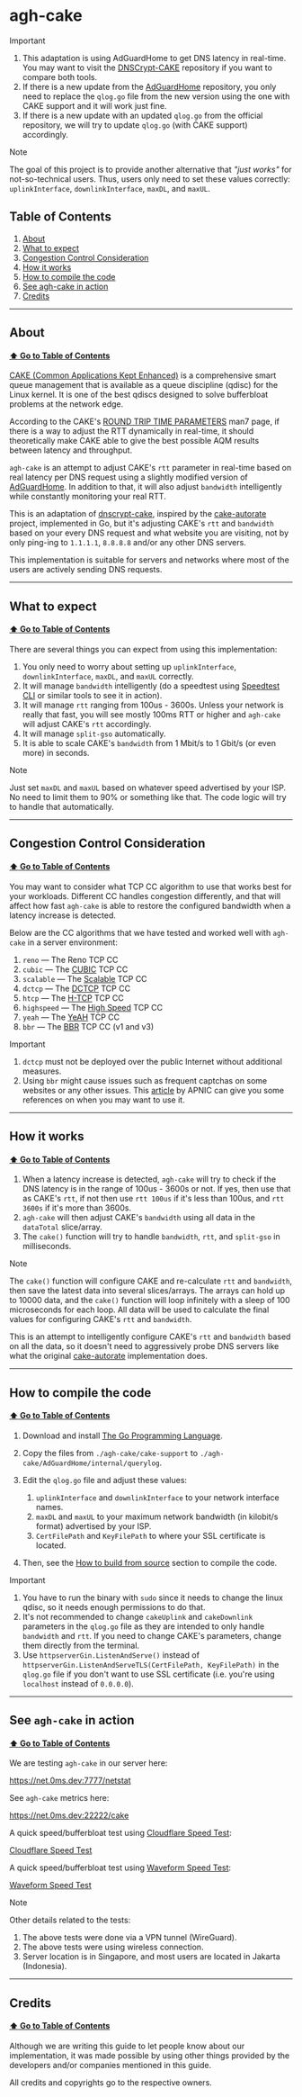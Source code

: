 # agh-cake

> [!IMPORTANT]
>
> 1. This adaptation is using AdGuardHome to get DNS latency in real-time. You may want to visit the [DNSCrypt-CAKE](https://github.com/galpt/dnscrypt-cake) repository if you want to compare both tools.
> 2. If there is a new update from the [AdGuardHome](https://github.com/AdguardTeam/AdGuardHome) repository, you only need to replace the `qlog.go` file from the new version using the one with CAKE support and it will work just fine.
> 3. If there is a new update with an updated `qlog.go` from the official repository, we will try to update `qlog.go` (with CAKE support) accordingly.

> [!NOTE]
>
> The goal of this project is to provide another alternative that *"just works"* for not-so-technical users. Thus, users only need to set these values correctly: `uplinkInterface`, `downlinkInterface`, `maxDL`, and `maxUL`.

## Table of Contents

1. [About](https://github.com/galpt/agh-cake?tab=readme-ov-file#about)
2. [What to expect](https://github.com/galpt/agh-cake?tab=readme-ov-file#what-to-expect)
3. [Congestion Control Consideration](https://github.com/galpt/agh-cake?tab=readme-ov-file#congestion-control-consideration)
4. [How it works](https://github.com/galpt/agh-cake?tab=readme-ov-file#how-it-works)
5. [How to compile the code](https://github.com/galpt/agh-cake?tab=readme-ov-file#how-to-compile-the-code)
6. [See agh-cake in action](https://github.com/galpt/agh-cake?tab=readme-ov-file#see-agh-cake-in-action)
7. [Credits](https://github.com/galpt/agh-cake?tab=readme-ov-file#credits)

* * *

## About
#### [:arrow_up: Go to Table of Contents](https://github.com/galpt/agh-cake?tab=readme-ov-file#table-of-contents)

[CAKE (Common Applications Kept Enhanced)](https://www.bufferbloat.net/projects/codel/wiki/CakeTechnical/) is a comprehensive smart queue management that is available as a queue discipline (qdisc) for the Linux kernel. It is one of the best qdiscs designed to solve bufferbloat problems at the network edge.

According to the CAKE's [ROUND TRIP TIME PARAMETERS](https://man7.org/linux/man-pages/man8/tc-cake.8.html#ROUND_TRIP_TIME_PARAMETERS) man7 page, if there is a way to adjust the RTT dynamically in real-time, it should theoretically make CAKE able to give the best possible AQM results between latency and throughput.

`agh-cake` is an attempt to adjust CAKE's `rtt` parameter in real-time based on real latency per DNS request using a slightly modified version of [AdGuardHome](https://github.com/AdguardTeam/AdGuardHome). In addition to that, it will also adjust `bandwidth` intelligently while constantly monitoring your real RTT.

This is an adaptation of [dnscrypt-cake](https://github.com/galpt/dnscrypt-cake), inspired by the [cake-autorate](https://github.com/lynxthecat/cake-autorate) project, implemented in Go, but it's adjusting CAKE's `rtt` and `bandwidth` based on your every DNS request and what website you are visiting, not by only ping-ing to `1.1.1.1`, `8.8.8.8` and/or any other DNS servers.

This implementation is suitable for servers and networks where most of the users are actively sending DNS requests.

* * *

## What to expect
#### [:arrow_up: Go to Table of Contents](https://github.com/galpt/agh-cake?tab=readme-ov-file#table-of-contents)

There are several things you can expect from using this implementation:
1. You only need to worry about setting up `uplinkInterface`, `downlinkInterface`, `maxDL`, and `maxUL` correctly.
2. It will manage `bandwidth` intelligently (do a speedtest using [Speedtest CLI](https://www.speedtest.net/apps/cli) or similar tools to see it in action).
3. It will manage `rtt` ranging from 100us - 3600s. Unless your network is really that fast, you will see mostly 100ms RTT or higher and `agh-cake` will adjust CAKE's `rtt` accordingly.
4. It will manage `split-gso` automatically.
5. It is able to scale CAKE's `bandwidth` from 1 Mbit/s to 1 Gbit/s (or even more) in seconds.

> [!NOTE]
>
> Just set `maxDL` and `maxUL` based on whatever speed advertised by your ISP. No need to limit them to 90% or something like that. The code logic will try to handle that automatically.

* * *

## Congestion Control Consideration
#### [:arrow_up: Go to Table of Contents](https://github.com/galpt/agh-cake?tab=readme-ov-file#table-of-contents)

You may want to consider what TCP CC algorithm to use that works best for your workloads.
Different CC handles congestion differently, and that will affect how fast `agh-cake` is able to restore the configured bandwidth when a latency increase is detected.

Below are the CC algorithms that we have tested and worked well with `agh-cake` in a server environment:
1. `reno` — The Reno TCP CC
2. `cubic` — The [CUBIC](https://en.wikipedia.org/wiki/CUBIC_TCP) TCP CC
3. `scalable` — The [Scalable](https://en.wikipedia.org/wiki/Scalable_TCP) TCP CC
4. `dctcp` — The [DCTCP](https://datatracker.ietf.org/doc/html/rfc8257) TCP CC
5. `htcp` — The [H-TCP](https://en.wikipedia.org/wiki/H-TCP) TCP CC
6. `highspeed` — The [High Speed](https://en.wikipedia.org/wiki/HSTCP) TCP CC
7. `yeah` — The [YeAH](https://www.gdt.id.au/~gdt/presentations/2010-07-06-questnet-tcp/reference-materials/papers/baiocchi+castellani+vacirca-yeah-tcp-yet-another-highspeed-tcp.pdf) TCP CC
8. `bbr` — The [BBR](https://github.com/google/bbr) TCP CC (v1 and v3)

> [!IMPORTANT]
>
> 1. `dctcp` must not be deployed over the public Internet without additional measures.
> 2. Using `bbr` might cause issues such as frequent captchas on some websites or any other issues. This [article](https://blog.apnic.net/2020/01/10/when-to-use-and-not-use-bbr/) by APNIC can give you some references on when you may want to use it.

* * *

## How it works
#### [:arrow_up: Go to Table of Contents](https://github.com/galpt/agh-cake?tab=readme-ov-file#table-of-contents)

1. When a latency increase is detected, `agh-cake` will try to check if the DNS latency is in the range of 100us - 3600s or not.
If yes, then use that as CAKE's `rtt`, if not then use `rtt 100us` if it's less than 100us, and `rtt 3600s` if it's more than 3600s.
2. `agh-cake` will then adjust CAKE's `bandwidth` using all data in the `dataTotal` slice/array.
3. The `cake()` function will try to handle `bandwidth`, `rtt`, and `split-gso` in milliseconds.

> [!NOTE]
>
> The `cake()` function will configure CAKE and re-calculate `rtt` and `bandwidth`, then save the latest data into several slices/arrays. The arrays can hold up to 10000 data, and the `cake()` function will loop infinitely with a sleep of 100 microseconds for each loop. All data will be used to calculate the final values for configuring CAKE's `rtt` and `bandwidth`.
>
> This is an attempt to intelligently configure CAKE's `rtt` and `bandwidth` based on all the data, so it doesn't need to aggressively probe DNS servers like what the original [cake-autorate](https://github.com/lynxthecat/cake-autorate) implementation does.

* * *

## How to compile the code
#### [:arrow_up: Go to Table of Contents](https://github.com/galpt/agh-cake?tab=readme-ov-file#table-of-contents)

1. Download and install [The Go Programming Language](https://go.dev/).
2. Copy the files from `./agh-cake/cake-support` to `./agh-cake/AdGuardHome/internal/querylog`.
3. Edit the `qlog.go` file and adjust these values:
   1. `uplinkInterface` and `downlinkInterface` to your network interface names.
   2. `maxDL` and `maxUL` to your maximum network bandwidth (in kilobit/s format) advertised by your ISP.
   3. `CertFilePath` and `KeyFilePath` to where your SSL certificate is located.


4. Then, see the [How to build from source](https://github.com/AdguardTeam/AdGuardHome?tab=readme-ov-file#how-to-build) section to compile the code.

> [!IMPORTANT]
> 1. You have to run the binary with `sudo` since it needs to change the linux qdisc, so it needs enough permissions to do that.
> 2. It's not recommended to change `cakeUplink` and `cakeDownlink` parameters in the `qlog.go` file as they are intended to only handle `bandwidth` and `rtt`. If you need to change CAKE's parameters, change them directly from the terminal.
> 3. Use `httpserverGin.ListenAndServe()` instead of `httpserverGin.ListenAndServeTLS(CertFilePath, KeyFilePath)` in the `qlog.go` file if you don't want to use SSL certificate (i.e. you're using `localhost` instead of `0.0.0.0`).

* * *

## See `agh-cake` in action
#### [:arrow_up: Go to Table of Contents](https://github.com/galpt/agh-cake?tab=readme-ov-file#table-of-contents)

We are testing `agh-cake` in our server here:

https://net.0ms.dev:7777/netstat

See `agh-cake` metrics here:

https://net.0ms.dev:22222/cake

A quick speed/bufferbloat test using [Cloudflare Speed Test](https://speed.cloudflare.com/):

[Cloudflare Speed Test](https://cdn1.0ms.dev/1/cf.mp4)

A quick speed/bufferbloat test using [Waveform Speed Test](https://www.waveform.com/tools/bufferbloat):

[Waveform Speed Test](https://cdn1.0ms.dev/1/wvform.mp4)

> [!NOTE]
>
> Other details related to the tests:
>
> 1. The above tests were done via a VPN tunnel (WireGuard).
> 2. The above tests were using wireless connection.
> 3. Server location is in Singapore, and most users are located in Jakarta (Indonesia).

* * *

## Credits
#### [:arrow_up: Go to Table of Contents](https://github.com/galpt/agh-cake?tab=readme-ov-file#table-of-contents)

Although we are writing this guide to let people know about our implementation, it was made possible by using other things provided by the developers and/or companies mentioned in this guide.

All credits and copyrights go to the respective owners.
